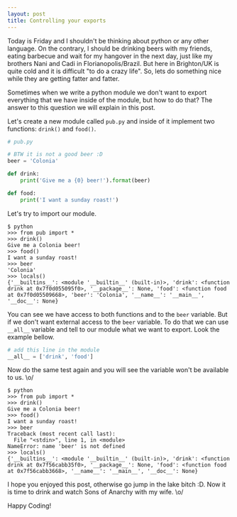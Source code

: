 ```yaml
---
layout: post
title: Controlling your exports
---
```


Today is Friday and I shouldn't be thinking about python or 
any other language. On the contrary, I should be drinking
beers with my friends, eating barbecue and wait for my hangover
in the next day, just like my brothers Nani and Cadi
in Florianopolis/Brazil. But here in Brighton/UK is quite cold
and it is difficult "to do a crazy life". So, lets do something nice 
while they are getting fatter and fatter. 

<!-- more -->

Sometimes when we write a python module we don't want to export
everything that we have inside of the module, but how to do that?
The answer to this question we will explain in this post.

Let's create a new module called `pub.py` and inside of it
implement two functions: `drink()` and `food()`.

```python
# pub.py

# BTW it is not a good beer :D
beer = 'Colonia'

def drink:
    print('Give me a {0} beer!').format(beer)

def food:
    print('I want a sunday roast!')
```

Let's try to import our module.

```
$ python
>>> from pub import *
>>> drink()
Give me a Colonia beer!
>>> food()
I want a sunday roast!
>>> beer
'Colonia'
>>> locals()
{'__builtins__': <module '__builtin__' (built-in)>, 'drink': <function drink at 0x7f0d055095f0>, '__package__': None, 'food': <function food at 0x7f0d05509668>, 'beer': 'Colonia', '__name__': '__main__', '__doc__': None}
```

You can see we have access to both functions and to the `beer` variable. But if we don't want external access to
the `beer` variable. To do that we can use `__all__` variable and tell to our module what we want to export.
Look the example bellow.


```python
# add this line in the module
__all__ = ['drink', 'food']
```

Now do the same test again and you will see the variable won't be available to us. \o/

```
$ python
>>> from pub import *
>>> drink()
Give me a Colonia beer!
>>> food()
I want a sunday roast!
>>> beer
Traceback (most recent call last):
  File "<stdin>", line 1, in <module>
NameError: name 'beer' is not defined
>>> locals()
{'__builtins__': <module '__builtin__' (built-in)>, 'drink': <function drink at 0x7f56cabb35f0>, '__package__': None, 'food': <function food at 0x7f56cabb3668>, '__name__': '__main__', '__doc__': None}
```

I hope you enjoyed this post, otherwise go jump in the lake bitch :D.
Now it is time to drink and watch Sons of Anarchy with my wife. \o/

Happy Coding!
